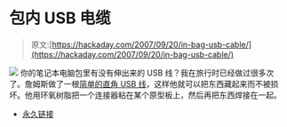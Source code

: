# 包内 USB 电缆

> 原文:[https://hackaday.com/2007/09/20/in-bag-usb-cable/](https://hackaday.com/2007/09/20/in-bag-usb-cable/)

![](../Images/d780f719408a61dba5d7ee7fdd5fe8c3.png)
你的笔记本电脑包里有没有伸出来的 USB 线？我在旅行时已经做过很多次了。詹姆斯做了一根[简单的直角 USB 线](http://confused.fishcake.googlepages.com/ultimatelaptopbagmod)，这样他就可以把东西藏起来而不被损坏。他用环氧树脂把一个连接器粘在某个原型板上，然后再把东西焊接在一起。

*   [永久链接](http://confused.fishcake.googlepages.com/ultimatelaptopbagmod)